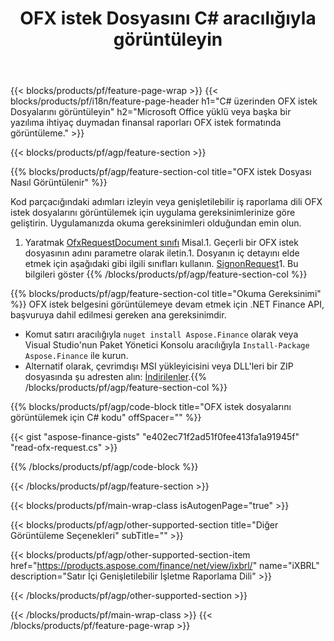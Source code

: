 ﻿---
title: OFX istek Dosyasını C# aracılığıyla görüntüleyin
description: OFX istek dosyası görüntüleme için örnek kod. .NET tabanlı uygulamalarda toplu OFX istek dosyalarını görüntülemek için API örnek kodunu kullanın. 
url: /tr/net/view/ofx-request/
family: finance
platformtag: net
feature: view
informat: OFX request
outformat: 
otherformats: 
---
{{< blocks/products/pf/feature-page-wrap >}}
{{< blocks/products/pf/i18n/feature-page-header h1="C# üzerinden OFX istek Dosyalarını görüntüleyin" h2="Microsoft Office yüklü veya başka bir yazılıma ihtiyaç duymadan finansal raporları OFX istek formatında görüntüleme." >}}

{{< blocks/products/pf/agp/feature-section >}}

{{% blocks/products/pf/agp/feature-section-col title="OFX istek Dosyası Nasıl Görüntülenir" %}}

Kod parçacığındaki adımları izleyin veya genişletilebilir iş raporlama dili OFX istek dosyalarını görüntülemek için uygulama gereksinimlerinize göre geliştirin. Uygulamanızda okuma gereksinimleri olduğundan emin olun.

1. Yaratmak [OfxRequestDocument sınıfı](https://apireference.aspose.com/finance/net/aspose.finance.ofx/ofxrequestdocument) Misal.1. Geçerli bir OFX istek dosyasının adını parametre olarak iletin.1. Dosyanın iç detayını elde etmek için aşağıdaki gibi ilgili sınıfları kullanın. [SignonRequest](https://apireference.aspose.com/finance/net/aspose.finance.ofx.signon/signonrequest)1. Bu bilgileri göster
{{% /blocks/products/pf/agp/feature-section-col %}}

{{% blocks/products/pf/agp/feature-section-col title="Okuma Gereksinimi" %}}
OFX istek belgesini görüntülemeye devam etmek için .NET Finance API, başvuruya dahil edilmesi gereken ana gereksinimdir. 
- Komut satırı aracılığıyla ```nuget install Aspose.Finance``` olarak veya Visual Studio'nun Paket Yönetici Konsolu aracılığıyla ```Install-Package Aspose.Finance``` ile kurun.
- Alternatif olarak, çevrimdışı MSI yükleyicisini veya DLL'leri bir ZIP dosyasında şu adresten alın: [İndirilenler](https://downloads.aspose.com/finance/net).{{% /blocks/products/pf/agp/feature-section-col %}}

{{% blocks/products/pf/agp/code-block title="OFX istek dosyalarını görüntülemek için C# kodu" offSpacer="" %}}

{{< gist "aspose-finance-gists" "e402ec71f2ad51f0fee413fa1a91945f" "read-ofx-request.cs" >}}

{{% /blocks/products/pf/agp/code-block %}}

{{< /blocks/products/pf/agp/feature-section >}}

{{< blocks/products/pf/main-wrap-class isAutogenPage="true" >}}

{{< blocks/products/pf/agp/other-supported-section title="Diğer Görüntüleme Seçenekleri" subTitle="" >}}

{{< blocks/products/pf/agp/other-supported-section-item href="https://products.aspose.com/finance/net/view/ixbrl/" name="iXBRL" description="Satır İçi Genişletilebilir İşletme Raporlama Dili" >}}

{{< /blocks/products/pf/agp/other-supported-section >}}

{{< /blocks/products/pf/main-wrap-class >}}
{{< /blocks/products/pf/feature-page-wrap >}}